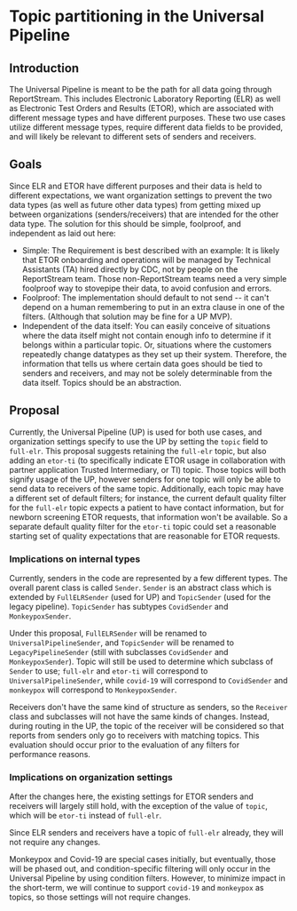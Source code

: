 # Topic partitioning in the Universal Pipeline

## Introduction

The Universal Pipeline is meant to be the path for all data going through ReportStream. This includes Electronic
Laboratory Reporting (ELR) as well as Electronic Test Orders and Results (ETOR), which are associated with different
message types and have different purposes. These two use cases utilize different message types, require different data
fields to be provided, and will likely be relevant to different sets of senders and receivers.

## Goals

Since ELR and ETOR have different purposes and their data is held to different expectations, we want organization
settings to prevent the two data types (as well as future other data types) from getting mixed up between
organizations (senders/receivers) that are intended for the other data type. The solution for this should be simple,
foolproof, and independent as laid out here:

- Simple: The Requirement is best described with an example: It is likely that ETOR onboarding and operations will be
  managed by Technical Assistants (TA) hired directly by CDC, not by people on the ReportStream team. Those
  non-ReportStream teams need a very simple foolproof way to stovepipe their data, to avoid confusion and errors.
- Foolproof: The implementation should default to not send -- it can't depend on a human remembering to put in an extra
  clause in one of the filters. (Although that solution may be fine for a UP MVP).
- Independent of the data itself: You can easily conceive of situations where the data itself might not contain enough
  info to determine if it belongs within a particular topic. Or, situations where the customers repeatedly change
  datatypes as they set up their system. Therefore, the information that tells us where certain data goes should be tied
  to senders and receivers, and may not be solely determinable from the data itself. Topics should be an abstraction.

## Proposal

Currently, the Universal Pipeline (UP) is used for both use cases, and organization settings specify to use the UP by
setting the `topic` field to `full-elr`. This proposal suggests retaining the `full-elr` topic, but also adding
an `etor-ti` (to specifically indicate ETOR usage in collaboration with partner application Trusted Intermediary, or TI)
topic. Those topics will both signify usage of the UP, however senders for one topic will only be able to send
data to receivers of the same topic. Additionally, each topic may have a different set of default filters; for instance,
the current default quality filter for the `full-elr` topic expects a patient to have contact information, but for
newborn screening ETOR requests, that information won't be available. So a separate default quality filter for
the `etor-ti` topic could set a reasonable starting set of quality expectations that are reasonable for ETOR requests.

### Implications on internal types

Currently, senders in the code are represented by a few different types. The overall parent class is called `Sender`.
`Sender` is an abstract class which is extended by `FullELRSender` (used for UP) and `TopicSender` (used for the legacy
pipeline). `TopicSender` has subtypes `CovidSender` and `MonkeypoxSender`.

Under this proposal, `FullELRSender` will be renamed to `UniversalPipelineSender`, and `TopicSender` will be renamed
to `LegacyPipelineSender` (still with subclasses `CovidSender` and `MonkeypoxSender`). Topic will still be used to
determine which subclass of `Sender` to use; `full-elr` and `etor-ti` will correspond to `UniversalPipelineSender`,
while `covid-19` will correspond to `CovidSender` and `monkeypox` will correspond to `MonkeypoxSender`.

Receivers don't have the same kind of structure as senders, so the `Receiver` class and subclasses will not have the
same kinds of changes. Instead, during routing in the UP, the topic of the receiver will be considered so that reports
from senders only go to receivers with matching topics. This evaluation should occur prior to the evaluation of any
filters for performance reasons.

### Implications on organization settings

After the changes here, the existing settings for ETOR senders and receivers will largely still hold, with the exception
of the value of `topic`, which will be `etor-ti` instead of `full-elr`.

Since ELR senders and receivers have a topic of `full-elr` already, they will not require any changes.

Monkeypox and Covid-19 are special cases initially, but eventually, those will be phased out, and condition-specific
filtering will only occur in the Universal Pipeline by using condition filters. However, to minimize impact in the
short-term, we will continue to support `covid-19` and `monkeypox` as topics, so those settings will not require
changes.
